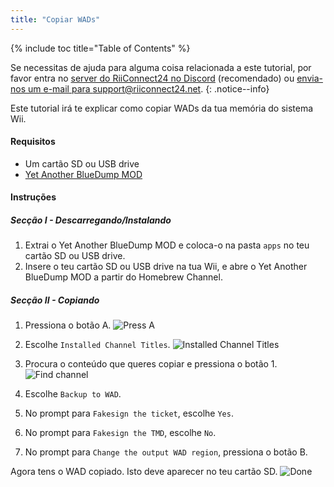 ```yaml
---
title: "Copiar WADs"
---
```


{% include toc title="Table of Contents" %}

Se necessitas de ajuda para alguma coisa relacionada a este tutorial, por favor entra no [server do RiiConnect24 no Discord](https://discord.gg/b4Y7jfD) (recomendado) ou [envia-nos um e-mail para support@riiconnect24.net](mailto:support@riiconnect24.net).
{: .notice--info}

Este tutorial irá te explicar como copiar WADs da tua memória do sistema Wii.

#### Requisitos
* Um cartão SD ou USB drive
* [Yet Another BlueDump MOD](/assets/files/YABDM.zip)

#### Instruções
##### Secção I - Descarregando/Instalando

1. Extrai o Yet Another BlueDump MOD e coloca-o na pasta `apps` no teu cartão SD ou USB drive.
2. Insere o teu cartão SD ou USB drive na tua Wii, e abre o Yet Another BlueDump MOD a partir do Homebrew Channel.

##### Secção II - Copiando
1. Pressiona o botão A. ![Press A](/images/DumpWADS/2.jpg)

2. Escolhe `Installed Channel Titles`. ![Installed Channel Titles](/images/DumpWADS/3.jpg)

3. Procura o conteúdo que queres copiar e pressiona o botão 1. ![Find channel](/images/DumpWADS/4.jpg)

4. Escolhe `Backup to WAD`.
5. No prompt para `Fakesign the ticket`, escolhe `Yes`.
6. No prompt para `Fakesign the TMD`, escolhe `No`.
7. No prompt para `Change the output WAD region`, pressiona o botão B.

Agora tens o WAD copiado. Isto deve aparecer no teu cartão SD. ![Done](/images/DumpWADS/6.jpg)
